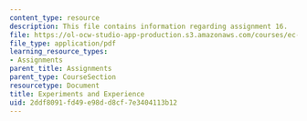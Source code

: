 ```yaml
---
content_type: resource
description: This file contains information regarding assignment 16.
file: https://ol-ocw-studio-app-production.s3.amazonaws.com/courses/ec-050-recreate-experiments-from-history-inform-the-future-from-the-past-galileo-january-iap-2010/2ddf8091fd49e98dd8cf7e3404113b12_MITEC_050IAP10_assn16.pdf
file_type: application/pdf
learning_resource_types:
- Assignments
parent_title: Assignments
parent_type: CourseSection
resourcetype: Document
title: Experiments and Experience
uid: 2ddf8091-fd49-e98d-d8cf-7e3404113b12
---
```


